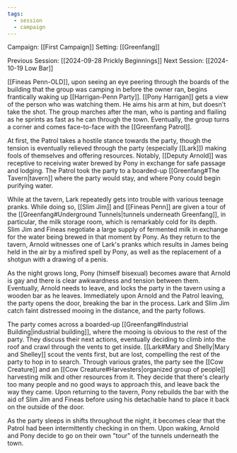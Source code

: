 ```yaml
---
tags:
  - session
  - campaign
---
```

Campaign: [[First Campaign]]
Setting: [[Greenfang]]

Previous Session: [[2024-09-28 Prickly Beginnings]]
Next Session: [[2024-10-19 Low Bar]]

[[Fineas Penn-OLD]], upon seeing an eye peering through the boards of the building that the group was camping in before the owner ran, begins frantically waking up [[Harrigan-Penn Party]]. [[Pony Harrigan]] gets a view of the person who was watching them. He aims his arm at him, but doesn't take the shot. The group marches after the man, who is panting and flailing as he sprints as fast as he can through the town. Eventually, the group turns a corner and comes face-to-face with the [[Greenfang Patrol]].

At first, the Patrol takes a hostile stance towards the party, though the tension is eventually relieved through the party (especially [[Lark]]) making fools of themselves and offering resources. Notably, [[Deputy Arnold]] was receptive to receiving water brewed by Pony in exchange for safe passage and lodging. The Patrol took the party to a boarded-up [[Greenfang#The Tavern|tavern]] where the party would stay, and where Pony could begin purifying water.

While at the tavern, Lark repeatedly gets into trouble with various teenage pranks. While doing so, [[Slim Jim]] and [[Fineas Penn]] are given a tour of the [[Greenfang#Underground Tunnels|tunnels underneath Greenfang]], in particular, the milk storage room, which is remarkably cold for its depth. Slim Jim and Fineas negotiate a large supply of fermented milk in exchange for the water being brewed in that moment by Pony. As they return to the tavern, Arnold witnesses one of Lark's pranks which results in James being held in the air by a misfired spell by Pony, as well as the replacement of a shotgun with a drawing of a penis.

As the night grows long, Pony (himself bisexual) becomes aware that Arnold is gay and there is clear awkwardness and tension between them. Eventually, Arnold needs to leave, and locks the party in the tavern using a wooden bar as he leaves. Immediately upon Arnold and the Patrol leaving, the party opens the door, breaking the bar in the process. Lark and Slim Jim catch faint distressed mooing in the distance, and the party follows.

The party comes across a boarded-up [[Greenfang#Industrial Building|industrial building]], where the mooing is obvious to the rest of the party. They discuss their next actions, eventually deciding to climb into the roof and crawl through the vents to get inside. [[Lark#Mary and Shelly|Mary and Shelley]] scout the vents first, but are lost, compelling the rest of the party to hop in to search. Through various grates, the party see the [[Cow Creature]] and an [[Cow Creature#Harvesters|organized group of people]] harvesting milk and other resources from it. They decide that there's clearly too many people and no good ways to approach this, and leave back the way they came. Upon returning to the tavern, Pony rebuilds the bar with the aid of Slim Jim and Fineas before using his detachable hand to place it back on the outside of the door.

As the party sleeps in shifts throughout the night, it becomes clear that the Patrol had been intermittently checking in on them. Upon waking, Arnold and Pony decide to go on their own "tour" of the tunnels underneath the town.